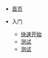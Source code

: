 <!-- _navbar.md -->

* [首页](../README.md)

* 入门
  
    * [快速开始](zh-cn/cover.md)
    * [测试](java/线程池/SpringBoot自定义线程池.md)
    * [测试](java/线程池/SpringBoot自定义线程池.md)
    

